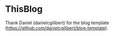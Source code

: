 # ThisBlog

Thank Daniel (danielcgilibert) for the blog template (https://github.com/danielcgilibert/blog-template).
